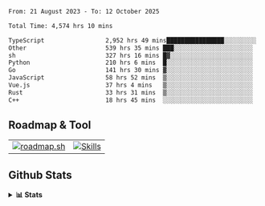 <!--START_SECTION:waka-->

```txt
From: 21 August 2023 - To: 12 October 2025

Total Time: 4,574 hrs 10 mins

TypeScript                 2,952 hrs 49 mins████████████████░░░░░░░░░   64.55 %
Other                      539 hrs 35 mins ███░░░░░░░░░░░░░░░░░░░░░░   11.80 %
sh                         327 hrs 16 mins █▓░░░░░░░░░░░░░░░░░░░░░░░   07.15 %
Python                     210 hrs 6 mins  █░░░░░░░░░░░░░░░░░░░░░░░░   04.59 %
Go                         141 hrs 30 mins ▓░░░░░░░░░░░░░░░░░░░░░░░░   03.09 %
JavaScript                 58 hrs 52 mins  ▒░░░░░░░░░░░░░░░░░░░░░░░░   01.29 %
Vue.js                     37 hrs 4 mins   ▒░░░░░░░░░░░░░░░░░░░░░░░░   00.81 %
Rust                       33 hrs 31 mins  ▒░░░░░░░░░░░░░░░░░░░░░░░░   00.73 %
C++                        18 hrs 45 mins  ░░░░░░░░░░░░░░░░░░░░░░░░░   00.41 %
```

<!--END_SECTION:waka-->

## Roadmap & Tool
<table align="center">
  <tr>
    <td>
      <a href="https://roadmap.sh">
        <img src="https://roadmap.sh/card/tall/6505f3e78dfc79db2fff8e3e?variant=dark" alt="roadmap.sh" />
      </a>
    </td>
    <td>
      <a href="https://github.com/chaninlaw">
        <img src="https://skillicons.dev/icons?i=js,typescript,nodejs,nestjs,react,next,astro,html,css,tailwind,postgres,prisma,docker,git,rust,go&perline=7&theme=dark" alt="Skills" />
      </a>
    </td>
  </tr>
</table>

## Github Stats
<details close>
  <summary><b>📊 Stats</b></summary>
  <div align="center">
    
<picture>
  <source
    srcset="https://github-readme-stats.vercel.app/api?username=chaninlaw&show_icons=true&theme=dark"
    media="(prefers-color-scheme: dark)"
  />
  <source
    srcset="https://github-readme-stats.vercel.app/api?username=chaninlaw&show_icons=true"
    media="(prefers-color-scheme: light), (prefers-color-scheme: no-preference)"
  />
  <img src="https://github-readme-stats.vercel.app/api?username=chaninlaw&show_icons=true" />
</picture>
    
<picture>
  <source
    srcset="https://github-readme-stats.vercel.app/api/top-langs/?username=chaninlaw&layout=donut&theme=dark"
    media="(prefers-color-scheme: dark)"
  />
  <source
    srcset="https://github-readme-stats.vercel.app/api/top-langs/?username=chaninlaw&layout=donut"
    media="(prefers-color-scheme: light), (prefers-color-scheme: no-preference)"
  />
  <img src="https://github-readme-stats.vercel.app/api/top-langs/?username=chaninlaw&layout=donut" />
</picture>
    
  </div>
  
</details>

